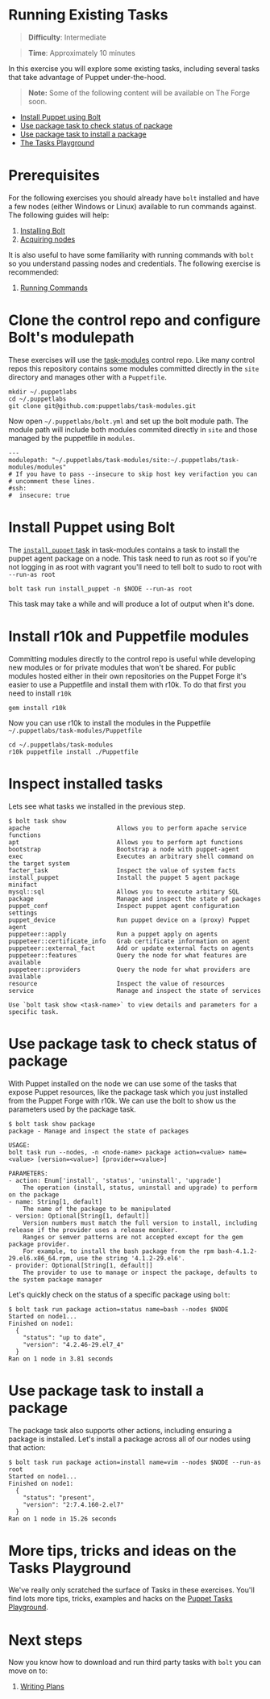 # Running Existing Tasks

> **Difficulty**: Intermediate

> **Time**: Approximately 10 minutes

In this exercise you will explore some existing tasks, including several tasks that take advantage of Puppet under-the-hood.

> **Note:** Some of the following content will be available on The Forge soon.

- [Install Puppet using Bolt](#install-puppet-using-bolt)
- [Use package task to check status of package](#use-package-task-to-check-status-of-package)
- [Use package task to install a package](#use-package-task-to-install-a-package)
- [The Tasks Playground](#more-tips-tricks-and-ideas-on-the-tasks-playground)

# Prerequisites

For the following exercises you should already have `bolt` installed and have a few nodes (either Windows or Linux) available to run commands against. The following guides will help:

1. [Installing Bolt](../1-installing-bolt)
1. [Acquiring nodes](../2-acquiring-nodes)

It is also useful to have some familiarity with running commands with `bolt` so you understand passing nodes and credentials. The following exercise is recommended:

1. [Running Commands](../3-running-commands)

# Clone the control repo and configure Bolt's modulepath

These exercises will use the [task-modules](https://github.com/puppetlabs/task-modules) control repo. Like many control repos this repository contains some modules committed directly in the `site` directory and manages other with a `Puppetfile`.

```
mkdir ~/.puppetlabs
cd ~/.puppetlabs
git clone git@github.com:puppetlabs/task-modules.git
```

Now open `~/.puppetlabs/bolt.yml` and set up the bolt module path. The module path will include both modules commited directly in `site` and those managed by the puppetfile in `modules`.

```
---
modulepath: "~/.puppetlabs/task-modules/site:~/.puppetlabs/task-modules/modules"
# If you have to pass --insecure to skip host key verifaction you can
# uncomment these lines.
#ssh:
#  insecure: true
```

# Install Puppet using Bolt

The [`install_puppet` task](https://github.com/puppetlabs/task-modules/blob/master/site/install_puppet/tasks/init.sh) in task-modules contains a task to install the puppet agent package on a node. This task need to run as root so if you're not logging in as root with vagrant you'll need to tell bolt to sudo to root with `--run-as root`

```
bolt task run install_puppet -n $NODE --run-as root
```

This task may take a while and will produce a lot of output when it's done.

# Install r10k and Puppetfile modules

Committing modules directly to the control repo is useful while developing new modules or for private modules that won't be shared. For public modules hosted either in their own repositories on the Puppet Forge it's easier to use a Puppetfile and install them with r10k. To do that first you need to install `r10k`

```
gem install r10k
```

Now you can use r10k to install the modules in the Puppetfile `~/.puppetlabs/task-modules/Puppetfile`

```
cd ~/.puppetlabs/task-modules
r10k puppetfile install ./Puppetfile
```

# Inspect installed tasks

Lets see what tasks we installed in the previous step.  

```
$ bolt task show
apache                        Allows you to perform apache service functions
apt                           Allows you to perform apt functions
bootstrap                     Bootstrap a node with puppet-agent
exec                          Executes an arbitrary shell command on the target system
facter_task                   Inspect the value of system facts
install_puppet                Install the puppet 5 agent package
minifact
mysql::sql                    Allows you to execute arbitary SQL
package                       Manage and inspect the state of packages
puppet_conf                   Inspect puppet agent configuration settings
puppet_device                 Run puppet device on a (proxy) Puppet agent
puppeteer::apply              Run a puppet apply on agents
puppeteer::certificate_info   Grab certificate information on agent
puppeteer::external_fact      Add or update external facts on agents
puppeteer::features           Query the node for what features are available
puppeteer::providers          Query the node for what providers are available
resource                      Inspect the value of resources
service                       Manage and inspect the state of services

Use `bolt task show <task-name>` to view details and parameters for a specific task.
```

# Use package task to check status of package

With Puppet installed on the node we can use some of the tasks that expose Puppet resources, like the package task which you just installed from the Puppet Forge with r10k.  We can use the bolt to show us the parameters used by the package task.  

```
$ bolt task show package
package - Manage and inspect the state of packages

USAGE:
bolt task run --nodes, -n <node-name> package action=<value> name=<value> [version=<value>] [provider=<value>]

PARAMETERS:
- action: Enum['install', 'status', 'uninstall', 'upgrade']
    The operation (install, status, uninstall and upgrade) to perform on the package
- name: String[1, default]
    The name of the package to be manipulated
- version: Optional[String[1, default]]
    Version numbers must match the full version to install, including release if the provider uses a release moniker. 
    Ranges or semver patterns are not accepted except for the gem package provider. 
    For example, to install the bash package from the rpm bash-4.1.2-29.el6.x86_64.rpm, use the string '4.1.2-29.el6'.
- provider: Optional[String[1, default]]
    The provider to use to manage or inspect the package, defaults to the system package manager
```

Let's quickly check on the status of a specific package using `bolt`:

```
$ bolt task run package action=status name=bash --nodes $NODE
Started on node1...
Finished on node1:
  {
    "status": "up to date",
    "version": "4.2.46-29.el7_4"
  }
Ran on 1 node in 3.81 seconds
```

# Use package task to install a package

The package task also supports other actions, including ensuring a package is installed. Let's install a package across all of our nodes using that action:

```
$ bolt task run package action=install name=vim --nodes $NODE --run-as root
Started on node1...
Finished on node1:
  {
    "status": "present",
    "version": "2:7.4.160-2.el7"
  }
Ran on 1 node in 15.26 seconds
```

# More tips, tricks and ideas on the Tasks Playground

We've really only scratched the surface of Tasks in these exercises. You'll find lots more tips, tricks, examples and hacks on the [Puppet Tasks Playground](https://github.com/puppetlabs/tasks-playground).

# Next steps

Now you know how to download and run third party tasks with `bolt` you can move on to:

1. [Writing Plans](../7-writing-plans)
